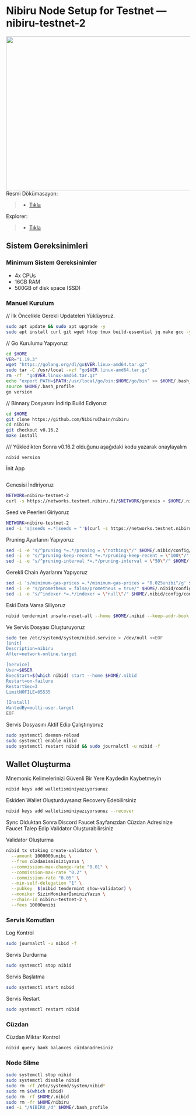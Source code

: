 <div>
<h1 align="left" style="display: flex;"> Nibiru Node Setup for Testnet — nibiru-testnet-2</h1>
<img src="https://images.passle.net/fit-in/860x860/Passle/53304eb43d9474057cbfc02a/SearchServiceImages/2022-09-23-20-11-24-981-632e12ecf636ea0abc0c9990.jpg"  style="float: right;" width="860" height="421"></img>
</div>

Resmi Dökümasayon:
>- [Tıkla](https://docs.nibiru.fi/run-nodes/testnet/)

Explorer:
>- [Tıkla](https://explorer.secardnode.com/nibiru)


## Sistem Gereksinimleri
### Minimum Sistem Gereksinimler
 - 4x CPUs
 - 16GB RAM
 - 500GB of disk space (SSD)


### Manuel Kurulum

// İlk Öncelikle Gerekli Updateleri Yüklüyoruz.

~~~bash
sudo apt update && sudo apt upgrade -y
sudo apt install curl git wget htop tmux build-essential jq make gcc -y
~~~


// Go Kurulumu Yapıyoruz

~~~bash
cd $HOME
VER="1.19.3"
wget "https://golang.org/dl/go$VER.linux-amd64.tar.gz"
sudo tar -C /usr/local -xzf "go$VER.linux-amd64.tar.gz"
rm -rf  "go$VER.linux-amd64.tar.gz"
echo "export PATH=$PATH:/usr/local/go/bin:$HOME/go/bin" >> $HOME/.bash_profile
source $HOME/.bash_profile
go version
~~~

// Binnary Dosyasını İndirip Build Ediyoruz

~~~bash
cd $HOME
git clone https://github.com/NibiruChain/nibiru
cd nibiru
git checkout v0.16.2
make install 
~~~

/// Yükledikten Sonra v0.16.2 olduğunu aşağıdaki kodu yazarak onaylayalım
~~~
nibid version
~~~

İnit App
~~~nibid init Monikerİsminiz --chain-id nibiru-testnet-2
~~~

Genesisi İndiriyoruz

~~~bash
NETWORK=nibiru-testnet-2
curl -s https://networks.testnet.nibiru.fi/$NETWORK/genesis > $HOME/.nibid/config/genesis.json
~~~

Seed ve Peerleri Giriyoruz

~~~bash
NETWORK=nibiru-testnet-2
sed -i 's|seeds =.*|seeds = "'$(curl -s https://networks.testnet.nibiru.fi/$NETWORK/seeds)'"|g' $HOME/.nibid/config/config.toml
~~~



Pruning Ayarlarını Yapıyoruz

~~~bash
sed -i -e "s/^pruning *=.*/pruning = \"nothing\"/" $HOME/.nibid/config/app.toml
sed -i -e "s/^pruning-keep-recent *=.*/pruning-keep-recent = \"100\"/" $HOME/.nibid/config/app.toml
sed -i -e "s/^pruning-interval *=.*/pruning-interval = \"50\"/" $HOME/.nibid/config/app.toml
~~~

Gerekli Chain Ayarlarını Yapıyoruz

~~~bash
sed -i 's/minimum-gas-prices =.*/minimum-gas-prices = "0.025unibi"/g' $HOME/.nibid/config/app.toml
sed -i -e "s/prometheus = false/prometheus = true/" $HOME/.nibid/config/config.toml
sed -i -e "s/^indexer *=.*/indexer = \"null\"/" $HOME/.nibid/config/config.toml
~~~

Eski Data Varsa Siliyoruz

~~~bash
nibid tendermint unsafe-reset-all --home $HOME/.nibid --keep-addr-book
~~~

Ve Servis Dosyası Oluşturuyoruz

~~~bash
sudo tee /etc/systemd/system/nibid.service > /dev/null <<EOF
[Unit]
Description=nibiru
After=network-online.target

[Service]
User=$USER
ExecStart=$(which nibid) start --home $HOME/.nibid
Restart=on-failure
RestartSec=3
LimitNOFILE=65535

[Install]
WantedBy=multi-user.target
EOF
~~~

Servis Dosyasını Aktif Edip Çalıştırıyoruz

~~~bash
sudo systemctl daemon-reload
sudo systemctl enable nibid
sudo systemctl restart nibid && sudo journalctl -u nibid -f
~~~

## Wallet Oluşturma
Mnemonic Kelimelerinizi Güvenli Bir Yere Kaydedin Kaybetmeyin

~~~bash
nibid keys add walletisminiyazıyorsunuz
~~~

Eskiden Wallet Oluşturduysanız Recovery Edebilirsiniz

~~~bash
nibid keys add walletisminiyazıyorsunuz --recover
~~~

Sync Olduktan Sonra Discord Faucet Sayfanızdan Cüzdan Adresinize Faucet Talep Edip Validator Oluşturabilirsiniz


Validator Oluşturma

~~~bash
nibid tx staking create-validator \
  --amount 1000000unibi \
  --from cüzdanisminiziyazın \
  --commission-max-change-rate "0.01" \
  --commission-max-rate "0.2" \
  --commission-rate "0.05" \
  --min-self-delegation "1" \
  --pubkey  $(nibid tendermint show-validator) \
  --moniker SizinMonikerİsminizYazın \
  --chain-id nibiru-testnet-2 \
  --fees 10000unibi
~~~
  


### Servis Komutları
Log Kontrol

~~~bash
sudo journalctl -u nibid -f
~~~

Servis Durdurma

~~~bash
sudo systemctl stop nibid
~~~

Servis Başlatma

~~~bash
sudo systemctl start nibid
~~~

Servis Restart

~~~bash
sudo systemctl restart nibid
~~~

### Cüzdan

Cüzdan Miktar Kontrol

~~~bash
nibid query bank balances cüzdanadresiniz
~~~


### Node Silme

~~~bash
sudo systemctl stop nibid
sudo systemctl disable nibid
sudo rm -rf /etc/systemd/system/nibid*
sudo rm $(which nibid)
sudo rm -rf $HOME/.nibid
sudo rm -fr $HOME/nibiru
sed -i "/NIBIRU_/d" $HOME/.bash_profile
~~~
